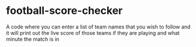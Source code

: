 # football-score-checker
A code where you can enter a list of team names that you wish to follow and it will print out the live score of those teams if they are playing and what minute the match is in
